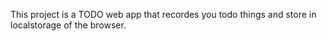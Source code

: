 This project is a TODO web app that recordes you todo things and store in localstorage of the browser.
